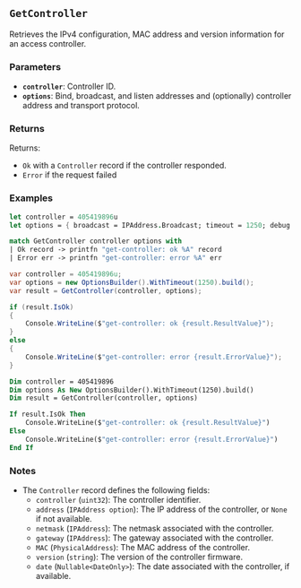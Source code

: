 ## `GetController`

Retrieves the IPv4 configuration, MAC address and version information for an access controller.

### Parameters
- **`controller`**: Controller ID.
- **`options`**: Bind, broadcast, and listen addresses and (optionally) controller address and transport protocol.

### Returns

Returns:
- `Ok` with a `Controller` record if the controller responded.
- `Error` if the request failed

### Examples

```fsharp
let controller = 405419896u
let options = { broadcast = IPAddress.Broadcast; timeout = 1250; debug = true }

match GetController controller options with
| Ok record -> printfn "get-controller: ok %A" record
| Error err -> printfn "get-controller: error %A" err
```

```csharp
var controller = 405419896u;
var options = new OptionsBuilder().WithTimeout(1250).build();
var result = GetController(controller, options);

if (result.IsOk)
{
    Console.WriteLine($"get-controller: ok {result.ResultValue}");
}
else
{
    Console.WriteLine($"get-controller: error {result.ErrorValue}");
}
```

```vb
Dim controller = 405419896
Dim options As New OptionsBuilder().WithTimeout(1250).build()
Dim result = GetController(controller, options)

If result.IsOk Then
    Console.WriteLine($"get-controller: ok {result.ResultValue}")
Else
    Console.WriteLine($"get-controller: error {result.ErrorValue}")
End If
```

### Notes

- The `Controller` record defines the following fields:
  - `controller` (`uint32`): The controller identifier.
  - `address` (`IPAddress option`): The IP address of the controller, or `None` if not available.
  - `netmask` (`IPAddress`): The netmask associated with the controller.
  - `gateway` (`IPAddress`): The gateway associated with the controller.
  - `MAC` (`PhysicalAddress`): The MAC address of the controller.
  - `version` (`string`): The version of the controller firmware.
  - `date` (`Nullable<DateOnly>`): The date associated with the controller, if available.
